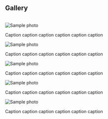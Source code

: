 <h2>Gallery</h2>
<br/>
<main class="grid">

<div class="oneThird">
  <img src="https://dennishnf.com/gallery/2019_12__neurips2019.jpg" alt="Sample photo">
  <p>Caption caption caption caption caption caption</p>
  </div>
  
<div class="oneThird">
  <img src="https://dennishnf.com/gallery/2013_10__robot2.jpg" alt="Sample photo">
  <p>Caption caption caption caption caption caption</p>
  </div>

<div class="oneThird">
  <img src="https://dennishnf.com/gallery/2013_10__robot2.jpg" alt="Sample photo">
  <p>Caption caption caption caption caption caption</p>
  </div>
</main>

<main class="grid">
<div class="oneThird">
  <img src="https://dennishnf.com/gallery/2013_10__robot2.jpg" alt="Sample photo">
  <p>Caption caption caption caption caption caption</p>
  </div>
  
<div class="oneThird">
  <img src="https://dennishnf.com/gallery/2019_12__neurips2019.jpg" alt="Sample photo">
  <p>Caption caption caption caption caption caption</p>
  </div>

</main>
<br/>
